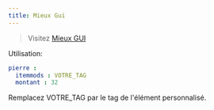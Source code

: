 ```yaml
---
title: Mieux Gui
---
```


> Visitez [Mieux GUI](https://www.spigotmc.org/resources/75620/)

Utilisation:
```yaml
pierre :
  itemmods : VOTRE_TAG
  montant : 32
```
Remplacez VOTRE_TAG par le tag de l'élément personnalisé.